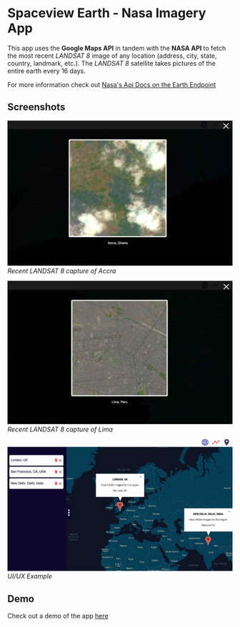 # Spaceview Earth - Nasa Imagery App

This app uses the **Google Maps API** in tandem with the **NASA API** to fetch the most recent *LANDSAT 8* image of any location (address, city, state, country, landmark, etc.).  The *LANDSAT 8* satellite takes pictures of the entire earth every 16 days.

For more information check out [Nasa's Api Docs on the Earth Endpoint](https://api.nasa.gov/api.html#earth)

## Screenshots
![](https://github.com/nasser85/spaceview-earth/blob/master/screenshots/Accra.jpg)
*Recent LANDSAT 8 capture of Accra*

![](https://github.com/nasser85/spaceview-earth/blob/master/screenshots/Lima.jpg)
*Recent LANDSAT 8 capture of Lima*

![](https://github.com/nasser85/spaceview-earth/blob/master/screenshots/UI.jpg)
*UI/UX Example*


## Demo

Check out a demo of the app [here](http://deeply-temper.surge.sh/)

